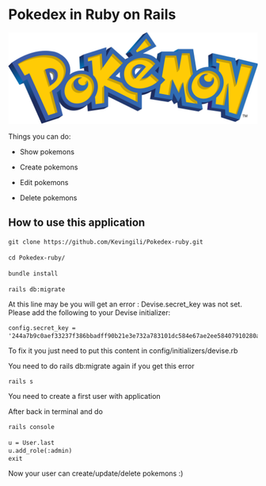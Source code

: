 # Pokedex in Ruby on Rails

![Pokemon Logo](/logo/pokemon.png)

Things you can do:

* Show pokemons

* Create pokemons

* Edit pokemons

* Delete pokemons

## How to use this application

    git clone https://github.com/Kevingili/Pokedex-ruby.git

    cd Pokedex-ruby/

    bundle install

    rails db:migrate
  At this line may be you will get an error : Devise.secret_key was not set. Please add the following to your Devise initializer:

    config.secret_key = '244a7b9c0aef33237f386bbadff90b21e3e732a783101dc584e67ae2ee58407910280ab33ca3e7fd3fd9b5ceaa22db310839dbeb7052ed2b06e051f5b7d99ac7'

  To fix it you just need to put this content in config/initializers/devise.rb

  You need to do rails db:migrate again if you get this error

    rails s

  You need to create a first user with application

  After back in terminal and do

    rails console

    u = User.last
    u.add_role(:admin)
    exit

  Now your user can create/update/delete pokemons :)